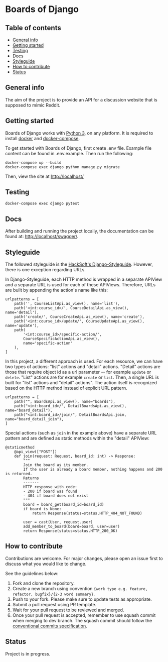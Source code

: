 # Boards of Django

## Table of contents
* [General info](#general-info)
* [Getting started](#getting-started)
* [Testing](#testing)
* [Docs](#docs)
* [Styleguide](#styleguide)
* [How to contribute](#how-to-contribute)
* [Status](#status)

## General info
The aim of the project is to provide an API for a discussion website that is supposed to mimic Reddit.

## Getting started

Boards of Django works with [Python 3](https://www.python.org/downloads/), on any platform. It is required to install [docker](https://docs.docker.com/get-docker/) and [docker-compose](https://docs.docker.com/compose/install/).

To get started with Boards of Django, first create .env file. Example file content can be found in .env.example. Then run the following:

```
docker-compose up --build
docker-compose exec django python manage.py migrate
```

Then, view the site at [http://localhost/](http://localhost/)

## Testing

```
docker-compose exec django pytest
```

## Docs

After building and running the project locally, the documentation can be found at: [http://localhost/swagger/](http://localhost/swagger/). 


## Styleguide

The followed styleguide is the [HackSoft's Django-Styleguide](https://github.com/HackSoftware/Django-Styleguide). However, there is one exception regarding URLs.

In Django-Styleguide, each HTTP method is wrapped in a separate APIView and a separate URL is used for each of these APIViews. Therefore, URLs are built by appending the action's name like this:

```
urlpatterns = [
    path('', CourseListApi.as_view(), name='list'),
    path('<int:course_id>/', CourseDetailApi.as_view(), name='detail'),
    path('create/', CourseCreateApi.as_view(), name='create'),
    path('<int:course_id>/update/', CourseUpdateApi.as_view(), name='update'),
    path(
        '<int:course_id>/specific-action/',
        CourseSpecificActionApi.as_view(),
        name='specific-action'
    ),
]
```

In this project, a different approach is used. For each resource, we can have two types of actions: "list" actions and "detail" actions. "Detail" actions are those that require object id as a url parameter -- for example `update` or `delete`. "List" actions are for example `create` or `list`. Then, a single URL is built for "list" actions and "detail" actions". The action itself is recognized based on the HTTP method instead of explicit URL pattern.

```
urlpatterns = [
    path("", BoardsApi.as_view(), name="boards"),
    path("<int:board_id>/", DetailBoardsApi.as_view(), name="board_detail"),
    path("<int:board_id>/join/", DetailBoardsApi.join, name="board_detail_join"),
]
```

Special actions (such as `join` in the example above) have a separate URL pattern and are defined as static methods within the "detail" APIView:

```
@staticmethod
    @api_view(["POST"])
    def join(request: Request, board_id: int) -> Response:
        """
        Join the board as its member.
        If the user is already a board member, nothing happens and 200 is returned.
        Returns
        -------
        HTTP response with code:
        - 200 if board was found
        - 404 if board does not exist
        """
        board = board_get(board_id=board_id)
        if board is None:
            return Response(status=status.HTTP_404_NOT_FOUND)

        user = cast(User, request.user)
        add_member_to_board(board=board, user=user)
        return Response(status=status.HTTP_200_OK)
```

## How to contribute

Contributions are welcome. For major changes, please open an issue first to discuss what you would like to change.

See the guidelines below:

1. Fork and clone the repository.
2. Create a new branch using convention `{work type e.g. feature, refactor, bugfix}/{2-3 word summary}`.
3. Push to your fork. Please make sure to update tests as appropriate.
4. Submit a pull request using PR template.
5. Wait for your pull request to be reviewed and merged.
6. Once your pull request is accepted, remember to use squash commit when merging to dev branch. The squash commit should follow the [conventional commits specification](https://www.conventionalcommits.org/en/v1.0.0-beta.2/).


## Status
Project is in progress.
